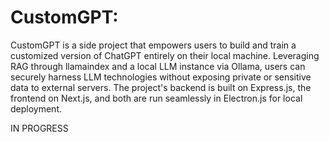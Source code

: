 # CustomGPT: 
CustomGPT is a side project that empowers users to build and train a customized version of ChatGPT entirely on their local machine. Leveraging RAG through llamaindex and a local LLM instance via Ollama, users can securely harness LLM technologies without exposing private or sensitive data to external servers. The project's backend is built on Express.js, the frontend on Next.js, and both are run seamlessly in Electron.js for local deployment.

IN PROGRESS

